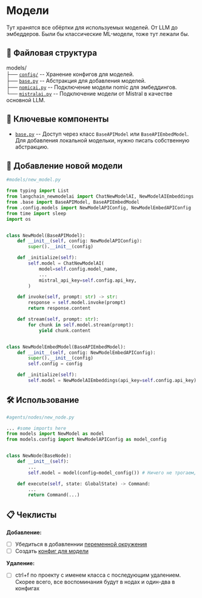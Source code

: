 # Модели
Тут хранятся все обёртки для используемых моделей. От LLM до эмбеддеров. Были бы классические ML-модели, тоже тут лежали бы.

## 📁 Файловая структура
models/\
├── [`config/`](./config/) -- Хранение конфигов для моделей. \
├── [`base.py`](base.py) -- Абстракция для добавления моделей. \
├── [`nomicai.py`](nomicai.py) -- Подключение модели nomic для эмбеддингов. \
└── [`mistralai.py`](mistralai.py) -- Подключение модели от Mistral в качестве основной LLM. 

## 🧩 Ключевые компоненты
- [`base.py`](base.py) -- Доступ через класс `BaseAPIModel` или `BaseAPIEmbedModel`. Для добавления локальной модельки, нужно писать собственную абстракцию.

## 🎨 Добавление новой модели
```python
#models/new_model.py

from typing import List
from langchain_newmodelai import ChatNewModelAI, NewModelAIEmbeddings
from .base import BaseAPIModel, BaseAPIEmbedModel
from .config.models import NewModelAPIConfig, NewModelEmbedAPIConfig
from time import sleep
import os


class NewModel(BaseAPIModel):
    def __init__(self, config: NewModelAPIConfig):
        super().__init__(config)

    def _initialize(self):
        self.model = ChatNewModelAI(
            model=self.config.model_name,
            ...
            mistral_api_key=self.config.api_key,
        )

    def invoke(self, prompt: str) -> str:
        response = self.model.invoke(prompt)
        return response.content

    def stream(self, prompt: str):
        for chunk in self.model.stream(prompt):
            yield chunk.content


class NewModelEmbedModel(BaseAPIEmbedModel):
    def __init__(self, config: NewModelEmbedAPIConfig):
        super().__init__(config)
        self.config = config

    def _initialize(self):
        self.model = NewModelAIEmbeddings(api_key=self.config.api_key)
```

## 🛠️ Использование
```python
#agents/nodes/new_node.py

... #some imports here
from models import NewModel as model
from models.config import NewModelAPIConfig as model_config


class NewNode(BaseNode):
    def __init__(self):
        ...
        self.model = model(config=model_config()) # Ничего не трогаем, вся магия в импортах

    def execute(self, state: GlobalState) -> Command:
        ...
        return Command(...)

```

## 📋 Чеклисты

**Добавление:**
- [ ] Убедиться в добавленнии [переменной окружения](../config/README.md#-чеклисты)
- [ ] Создать [конфиг для модели](./config/README.md#-добавление-нового-конфига)

**Удаление:**
- [ ] ctrl+f по проекту с именем класса с последующим удалением. Скорее всего, все воспоминания будут в нодах и один-два в конфигах
